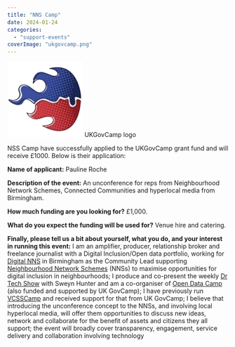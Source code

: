 ```yaml
---
title: "NNS Camp"
date: 2024-01-24
categories:
  - "support-events"
coverImage: "ukgovcamp.png"
---
```


[![The United Government Camp logo](images/govcamp-transparent.png)](https://www.ukgovcamp.com/wp-content/uploads/2015/10/govcamp-transparent.png) UKGovCamp logo

NSS Camp have successfully applied to the UKGovCamp grant fund and will receive £1000. Below is their application:

**Name of applicant:** Pauline Roche

**Description of the event:** An unconference for reps from Neighbourhood Network Schemes, Connected Communities and hyperlocal media from Birmingham.

**How much funding are you looking for?** £1,000.

**What do you expect the funding will be used for?** Venue hire and catering.

**Finally, please tell us a bit about yourself, what you do, and your interest in running this event:** I am an amplifier, producer, relationship broker and freelance journalist with a Digital Inclusion/Open data portfolio, working for [Digital NNS](https://digitalnns.org.uk/about-digital-nns/) in Birmingham as the Community Lead supporting [Neighbourhood Network Schemes](https://www.bvsc.org/neighbourhood-network-schemes-in-birmingham) (NNSs) to maximise opportunities for digital inclusion in neighbourhoods; I produce and co-present the weekly [Dr Tech Show](http://bit.ly/DrTechShow) with Sweyn Hunter and am a co-organiser of [Open Data Camp](https://www.odcamp.uk) (also funded and supported by UK GovCamp); I have previously run [VCSSCamp](https://vcsscamp.wordpress.com/about-vcsscamp/) and received support for that from UK GovCamp; I believe that introducing the unconference concept to the NNSs, and involving local hyperlocal media, will offer them opportunities to discuss new ideas, network and collaborate for the benefit of assets and citizens they all support; the event will broadly cover transparency, engagement, service delivery and collaboration involving technology
